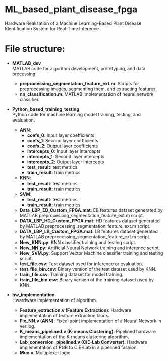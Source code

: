 # ML_based_plant_disease_fpga
Hardware Realization of a Machine Learning-Based Plant Disease Identification System for Real-Time Inference

# File structure:
- **MATLAB_dev**  
  MATLAB code for algorithm development, prototyping, and data processing.
  - **preprocessing_segmentation_feature_ext.m**: Scripts for preprocessing images, segmenting them, and extracting features.
  - **nn_classification.m**: MATLAB implementation of neural network classifier.

- **Python_based_training_testing**  
  Python code for machine learning model training, testing, and evaluation.
  - **ANN**:
    - **coefs_0**: Input layer coefficients
    - **coefs_1**: Second layer coefficients
    - **coefs_2**: Output layer coefficients
    - **intercepts_0**: Input layer intercepts
    - **intercepts_1**: Second layer intercepts
    - **intercepts_2**: Output layer intercepts
    - **test_result**: test metrics
    - **train_result**: train metrics
  - **KNN**: 
    - **test_result**: test metrics
    - **train_result**: train metrics
  - **SVM**: 
    - **test_result**: test metrics
    - **train_result**: train metrics
  - **Data_LBP_EB_Custom_FPGA.mat**: EB features dataset generated by MATLAB preprocessing_segmentation_feature_ext.m script.
  - **DATA_LBP_HD_Custom_FPGA.mat**: HD features dataset generated by MATLAB preprocessing_segmentation_feature_ext.m script.
  - **DATA_LBP_LB_Custom_FPGA.mat**: LB features dataset generated by MATLAB preprocessing_segmentation_feature_ext.m script.
  - **New_KNN.py**: KNN classifier training and testing script.
  - **New_NN.py**:  Artificial Neural Network training and inference script.
  - **New_SVM.py**: Support Vector Machine classifier training and testing script.
  - **test_file.csv**: Test dataset used for inference or evaluation.
  - **test_file_bin.csv**: Binary version of the test dataset used by KNN.
  - **train_file.csv**: Training dataset for model training.
  - **train_file_bin.csv**: Binary version of the training dataset used by KNN.

- **hw_implementation**   
Hwardware implementation of algorithm. 
  - **Feature_extraction.v (Feature Extraction)**: Hardware implementation of feature extraction block.
  - **Fix_NN.v (ANN)**: Fixed-point implementation of a Neural Network in verilog.
  - **K_means_pipelined.v (K-means Clustering)**: Pipelined hardware implementation of the K-means clustering algorithm.
  - **Lab_conversion_pipelined.v (CIE-Lab Converter)**: Hardware implementation of RGB to CIE-Lab in a pipelined fashion.
  - **Mux.v**: Multiplexer logic.